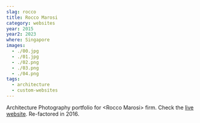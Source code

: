 ```yaml
---
slag: rocco
title: Rocco Marosi
category: websites
year: 2015
year2: 2023
where: Singapore
images:
  - ./00.jpg
  - ./01.jpg
  - ./02.png
  - ./03.png
  - ./04.png
tags:
  - architecture
  - custom-websites
---
```


Architecture Photography portfolio for &lt;Rocco Marosi&gt; firm.
Check the [live website](https://roccomarosi.com?source=rokma.com).
Re-factored in 2016.
